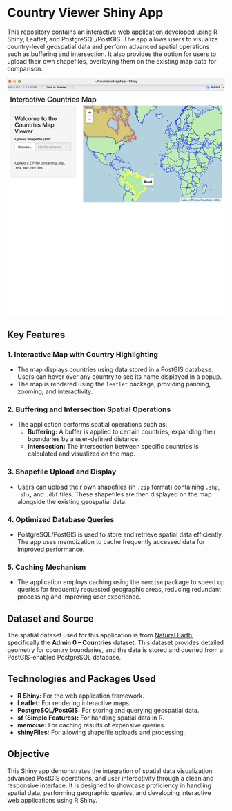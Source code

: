 # Country Viewer Shiny App

This repository contains an interactive web application developed using R Shiny, Leaflet, and PostgreSQL/PostGIS. The app allows users to visualize country-level geospatial data and perform advanced spatial operations such as buffering and intersection. It also provides the option for users to upload their own shapefiles, overlaying them on the existing map data for comparison.

![App Screenshot](./image.png)

## Key Features

### 1. Interactive Map with Country Highlighting
- The map displays countries using data stored in a PostGIS database. Users can hover over any country to see its name displayed in a popup.
- The map is rendered using the `leaflet` package, providing panning, zooming, and interactivity.

### 2. Buffering and Intersection Spatial Operations
- The application performs spatial operations such as:
  - **Buffering:** A buffer is applied to certain countries, expanding their boundaries by a user-defined distance.
  - **Intersection:** The intersection between specific countries is calculated and visualized on the map.

### 3. Shapefile Upload and Display
- Users can upload their own shapefiles (in `.zip` format) containing `.shp`, `.shx`, and `.dbf` files. These shapefiles are then displayed on the map alongside the existing geospatial data.

### 4. Optimized Database Queries
- PostgreSQL/PostGIS is used to store and retrieve spatial data efficiently. The app uses memoization to cache frequently accessed data for improved performance.

### 5. Caching Mechanism
- The application employs caching using the `memoise` package to speed up queries for frequently requested geographic areas, reducing redundant processing and improving user experience.

## Dataset and Source
The spatial dataset used for this application is from [Natural Earth](https://www.naturalearthdata.com/downloads/10m-cultural-vectors/), specifically the **Admin 0 – Countries** dataset. This dataset provides detailed geometry for country boundaries, and the data is stored and queried from a PostGIS-enabled PostgreSQL database.

## Technologies and Packages Used
- **R Shiny:** For the web application framework.
- **Leaflet:** For rendering interactive maps.
- **PostgreSQL/PostGIS:** For storing and querying geospatial data.
- **sf (Simple Features):** For handling spatial data in R.
- **memoise:** For caching results of expensive queries.
- **shinyFiles:** For allowing shapefile uploads and processing.

## Objective
This Shiny app demonstrates the integration of spatial data visualization, advanced PostGIS operations, and user interactivity through a clean and responsive interface. It is designed to showcase proficiency in handling spatial data, performing geographic queries, and developing interactive web applications using R Shiny.
